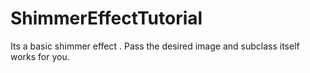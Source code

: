 # ShimmerEffectTutorial
Its a basic shimmer effect . Pass the desired image and subclass itself works for you.
